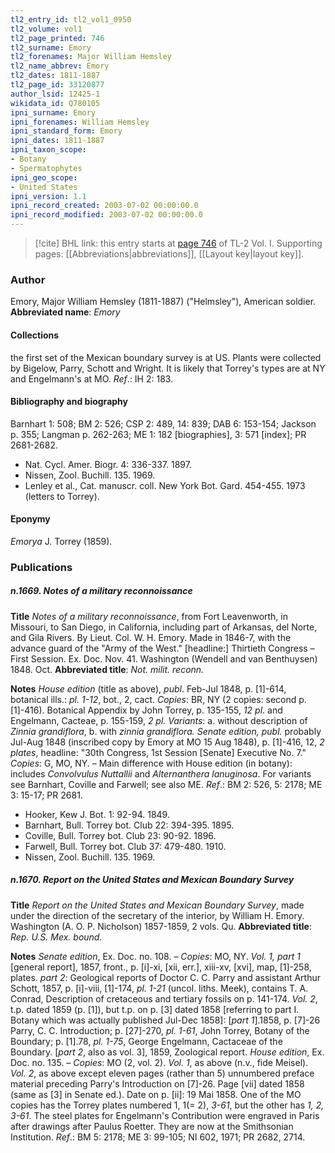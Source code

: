 ```yaml
---
tl2_entry_id: tl2_vol1_0950
tl2_volume: vol1
tl2_page_printed: 746
tl2_surname: Emory
tl2_forenames: Major William Hemsley
tl2_name_abbrev: Emory
tl2_dates: 1811-1887
tl2_page_id: 33120877
author_lsid: 12425-1
wikidata_id: Q780105
ipni_surname: Emory
ipni_forenames: William Hemsley
ipni_standard_form: Emory
ipni_dates: 1811-1887
ipni_taxon_scope: 
- Botany
- Spermatophytes
ipni_geo_scope: 
- United States
ipni_version: 1.1
ipni_record_created: 2003-07-02 00:00:00.0
ipni_record_modified: 2003-07-02 00:00:00.0
---
```



> [!cite] BHL link: this entry starts at [page 746](https://www.biodiversitylibrary.org/page/33120877) of TL-2 Vol. I.
> Supporting pages: [[Abbreviations|abbreviations]], [[Layout key|layout key]].

### Author

Emory, Major William Hemsley (1811-1887) ("Helmsley"), American soldier. 
**Abbreviated name**: *Emory*

#### Collections

the first set of the Mexican boundary survey is at US. Plants were collected by Bigelow, Parry, Schott and Wright. It is likely that Torrey's types are at NY and Engelmann's at MO.
*Ref*.: IH 2: 183.

#### Bibliography and biography

Barnhart 1: 508; BM 2: 526; CSP 2: 489, 14: 839; DAB 6: 153-154; Jackson p. 355; Langman p. 262-263; ME 1: 182 \[biographies\], 3: 571 \[index\]; PR 2681-2682.
- Nat. Cycl. Amer. Biogr. 4: 336-337. 1897.
- Nissen, Zool. Buchill. 135. 1969.
- Lenley et al., Cat. manuscr. coll. New York Bot. Gard. 454-455. 1973 (letters to Torrey).

#### Eponymy

*Emorya* J. Torrey (1859).

### Publications

##### n.1669. Notes of a military reconnoissance

**Title**
*Notes of a military reconnoissance*, from Fort Leavenworth, in Missouri, to San Diego, in California, including part of Arkansas, del Norte, and Gila Rivers. By Lieut. Col. W. H. Emory. Made in 1846-7, with the advance guard of the "Army of the West." \[headline:\] Thirtieth Congress – First Session. Ex. Doc. Nov. 41. Washington (Wendell and van Benthuysen) 1848. Oct.
**Abbreviated title**: *Not. milit. reconn.*

**Notes**
*House edition* (title as above), *publ*. Feb-Jul 1848, p. \[1\]-614, botanical ills.: *pl. 1-12*, bot., 2, cact. *Copies*: BR, NY (2 copies: second p. \[1\]-416).
Botanical Appendix by John Torrey, p. 135-155, *12 pl*. and Engelmann, Cacteae, p. 155-159, *2 pl.
Variants*: a. without description of *Zinnia grandiflora*, b. with *zinnia grandiflora.
Senate edition, publ.* probably Jul-Aug 1848 (inscribed copy by Emory at MO 15 Aug 1848), p. \[1\]-416, 12, *2 plates*, headline: "30th Congress, 1st Session \[Senate\] Executive No. 7." *Copies*: G, MO, NY. – Main difference with House edition (in botany): includes *Convolvulus Nuttallii* and *Alternanthera lanuginosa*. For variants see Barnhart, Coville and Farwell; see also ME.
*Ref*.: BM 2: 526, 5: 2178; ME 3: 15-17; PR 2681.
- Hooker, Kew J. Bot. 1: 92-94. 1849.
- Barnhart, Bull. Torrey bot. Club 22: 394-395. 1895.
- Coville, Bull. Torrey bot. Club 23: 90-92. 1896.
- Farwell, Bull. Torrey bot. Club 37: 479-480. 1910.
- Nissen, Zool. Buchill. 135. 1969.

##### n.1670. Report on the United States and Mexican Boundary Survey

**Title**
*Report on the United States and Mexican Boundary Survey*, made under the direction of the secretary of the interior, by William H. Emory. Washington (A. O. P. Nicholson) 1857-1859, 2 vols. Qu.
**Abbreviated title**: *Rep. U.S. Mex. bound.*

**Notes**
*Senate edition*, Ex. Doc. no. 108. – *Copies*: MO, NY.
*Vol. 1, part 1* \[general report\], 1857, front., p. \[i\]-xi, \[xii, err.\], xiii-xv, \[xvi\], map, \[1\]-258, plates.
*part 2*: Geological reports of Doctor C. C. Parry and assistant Arthur Schott, 1857, p. \[i\]-viii, \[1\]-174, *pl. 1-21* (uncol. liths. Meek), contains T. A. Conrad, Description of cretaceous and tertiary fossils on p. 141-174.
*Vol. 2*, t.p. dated 1859 (p. \[1\]), but t.p. on p. \[3\] dated 1858 \[referring to part I. Botany which was actually published Jul-Dec 1858\]:
\[*part 1*\].1858, p. \[7\]-26 Parry, C. C. Introduction; p. \[27\]-270, *pl. 1-61*, John Torrey, Botany of the Boundary; p. \[1\].78, *pl. 1-75*, George Engelmann, Cactaceae of the Boundary.
\[*part 2*, also as vol. 3\], 1859, Zoological report.
*House edition*, Ex. Doc. no. 135. – *Copies*: MO (2, vol. 2).
*Vol. 1*, as above (n.v., fide Meisel).
*Vol. 2*, as above except eleven pages (rather than 5) unnumbered preface material preceding Parry's Introduction on \[7\]-26. Page \[vii\] dated 1858 (same as \[3\] in Senate ed.). Date on p. \[ii\]: 19 Mai 1858. One of the MO copies has the Torrey plates numbered 1, 1(= 2), *3-61*, but the other has *1, 2, 3-61*.
The steel plates for Engelmann's Contribution were engraved in Paris after drawings after Paulus Roetter. They are now at the Smithsonian Institution.
*Ref*.: BM 5: 2178; ME 3: 99-105; NI 602, 1971; PR 2682, 2714.

